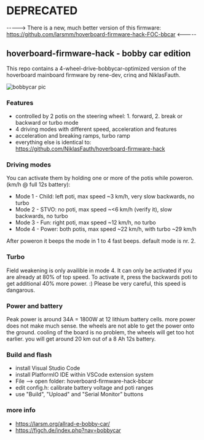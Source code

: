 # DEPRECATED

-----> There is a new, much better version of this firmware: https://github.com/larsmm/hoverboard-firmware-hack-FOC-bbcar <-----

## hoverboard-firmware-hack - bobby car edition

This repo contains a 4-wheel-drive-bobbycar-optimized version of the hoverboard mainboard firmware by rene-dev, crinq and NiklasFauth.

![bobbycar pic](https://raw.githubusercontent.com/larsmm/hoverboard-firmware-hack-bbcar/master/pic1.jpg)

### Features
* controlled by 2 potis on the steering wheel: 1. forward, 2. break or backward or turbo mode
* 4 driving modes with different speed, acceleration and features
* acceleration and breaking ramps, turbo ramp
* everything else is identical to: https://github.com/NiklasFauth/hoverboard-firmware-hack

### Driving modes
You can activate them by holding one or more of the potis while poweron. (km/h @ full 12s battery):
* Mode 1 - Child: left poti, max speed ~3 km/h, very slow backwards, no turbo
* Mode 2 - STVO: no poti, max speed ~<6 km/h (verify it), slow backwards, no turbo
* Mode 3 - Fun: right poti, max speed ~12 km/h, no turbo
* Mode 4 - Power: both potis, max speed ~22 km/h, with turbo ~29 km/h

After poweron it beeps the mode in 1 to 4 fast beeps. default mode is nr. 2.

### Turbo
Field weakening is only availible in mode 4. It can only be activated if you are already at 80% of top speed. To activate it, press the backwards poti to get additional 40% more power. :) Please be very careful, this speed is dangarous.

### Power and battery
Peak power is around 34A = 1800W at 12 lithium battery cells. more power does not make much sense. the wheels are not able to get the power onto the ground. cooling of the board is no problem, the wheels will get too hot earlier. you will get around 20 km out of a 8 Ah 12s battery.

### Build and flash
* install Visual Studio Code
* install PlatformIO IDE within VSCode extension system
* File --> open folder: hoverboard-firmware-hack-bbcar
* edit config.h: calibrate battery voltage and poti ranges
* use "Build", "Upload" and "Serial Monitor" buttons

### more info
* https://larsm.org/allrad-e-bobby-car/
* https://figch.de/index.php?nav=bobbycar